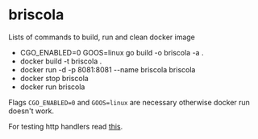 # briscola

Lists of commands to build, run and clean docker image

- CGO_ENABLED=0 GOOS=linux go build -o briscola -a .
- docker build -t briscola .
- docker run -d -p 8081:8081 --name briscola briscola
- docker stop briscola
- docker run briscola

Flags `CGO_ENABLED=0` and `GOOS=linux` are necessary otherwise docker run doesn't work.

For testing http handlers read [this](https://blog.questionable.services/article/testing-http-handlers-go/).
